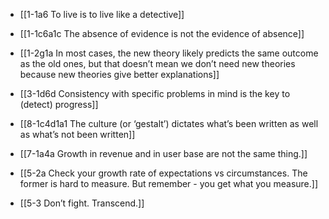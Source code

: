- [[1-1a6 To live is to live like a detective]]
- [[1-1c6a1c The absence of evidence is not the evidence of absence]]
- [[1-2g1a In most cases, the new theory likely predicts the same outcome as the old ones, but that doesn’t mean we don’t need new theories because new theories give better explanations]]
- [[3-1d6d Consistency with specific problems in mind is the key to (detect) progress]]
- [[8-1c4d1a1 The culture (or ‘gestalt’) dictates what’s been written as well as what’s not been written]]
- [[7-1a4a Growth in revenue and in user base are not the same thing.]]

- [[5-2a Check your growth rate of expectations vs circumstances. The former is hard to measure. But remember - you get what you measure.]]
- [[5-3 Don’t fight. Transcend.]]
